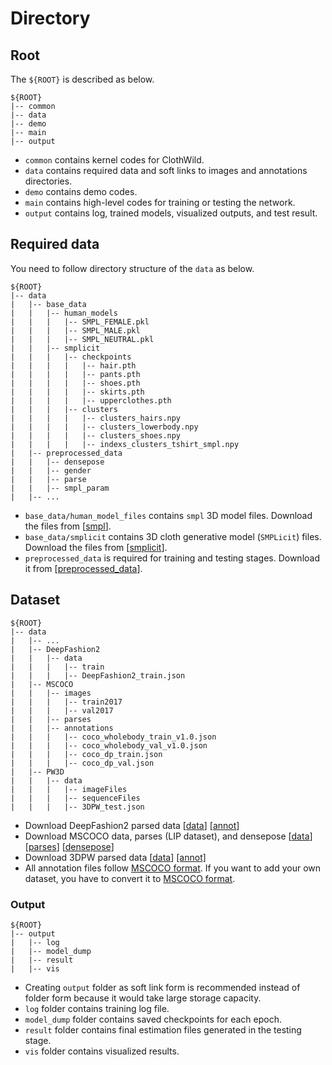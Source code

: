 # Directory 
## Root
The `${ROOT}` is described as below.  
```  
${ROOT} 
|-- common 
|-- data  
|-- demo
|-- main  
|-- output  
```  
* `common` contains kernel codes for ClothWild.  
* `data` contains required data and soft links to images and annotations directories.  
* `demo` contains demo codes.
* `main` contains high-level codes for training or testing the network.  
* `output` contains log, trained models, visualized outputs, and test result.  


## Required data
You need to follow directory structure of the `data` as below. 
```
${ROOT} 
|-- data  
|   |-- base_data
|   |   |-- human_models
|   |   |   |-- SMPL_FEMALE.pkl
|   |   |   |-- SMPL_MALE.pkl
|   |   |   |-- SMPL_NEUTRAL.pkl
|   |   |-- smplicit
|   |   |   |-- checkpoints
|   |   |   |   |-- hair.pth
|   |   |   |   |-- pants.pth
|   |   |   |   |-- shoes.pth
|   |   |   |   |-- skirts.pth
|   |   |   |   |-- upperclothes.pth
|   |   |   |-- clusters
|   |   |   |   |-- clusters_hairs.npy
|   |   |   |   |-- clusters_lowerbody.npy
|   |   |   |   |-- clusters_shoes.npy
|   |   |   |   |-- indexs_clusters_tshirt_smpl.npy
|   |-- preprocessed_data
|   |   |-- densepose
|   |   |-- gender
|   |   |-- parse
|   |   |-- smpl_param
|   |-- ...
```
* `base_data/human_model_files` contains `smpl` 3D model files. Download the files from [[smpl](https://smpl.is.tue.mpg.de/)].
* `base_data/smplicit` contains 3D cloth generative model (`SMPLicit`) files. Download the files from [[smplicit](https://github.com/enriccorona/SMPLicit)].
* `preprocessed_data` is required for training and testing stages. Download it from [[preprocessed_data](https://drive.google.com/file/d/1N6hPKMDgk1SRoKJDx5cGgoSlZEhKTT-4/view?usp=sharing)].


## Dataset
```  
${ROOT} 
|-- data  
|   |-- ...
|   |-- DeepFashion2
|   |   |-- data
|   |   |   |-- train
|   |   |   |-- DeepFashion2_train.json
|   |-- MSCOCO
|   |   |-- images
|   |   |   |-- train2017
|   |   |   |-- val2017
|   |   |-- parses
|   |   |-- annotations
|   |   |   |-- coco_wholebody_train_v1.0.json
|   |   |   |-- coco_wholebody_val_v1.0.json
|   |   |   |-- coco_dp_train.json
|   |   |   |-- coco_dp_val.json
|   |-- PW3D
|   |   |-- data
|   |   |   |-- imageFiles
|   |   |   |-- sequenceFiles
|   |   |   |-- 3DPW_test.json
```  
* Download DeepFashion2 parsed data [[data](https://github.com/switchablenorms/DeepFashion2)] [[annot](https://drive.google.com/drive/folders/1HKv_wt3F23Rjnig7TwaOxHWTl5sGrdbC?usp=sharing)]
* Download MSCOCO data, parses (LIP dataset), and densepose [[data](https://github.com/jin-s13/COCO-WholeBody)] [[parses](https://drive.google.com/file/d/1I7-p0w6GSGOryBkFA348CeHSmcJS6ro4/view?usp=sharing)] [[densepose](https://drive.google.com/drive/folders/1HKv_wt3F23Rjnig7TwaOxHWTl5sGrdbC?usp=sharing)]
* Download 3DPW parsed data [[data](https://virtualhumans.mpi-inf.mpg.de/3DPW/)] [[annot]](https://drive.google.com/drive/folders/1HKv_wt3F23Rjnig7TwaOxHWTl5sGrdbC?usp=sharing)
* All annotation files follow [MSCOCO format](http://cocodataset.org/#format-data). If you want to add your own dataset, you have to convert it to [MSCOCO format](http://cocodataset.org/#format-data).  


### Output
```  
${ROOT}  
|-- output  
|   |-- log  
|   |-- model_dump  
|   |-- result  
|   |-- vis  
```  
* Creating `output` folder as soft link form is recommended instead of folder form because it would take large storage capacity.  
* `log` folder contains training log file.  
* `model_dump` folder contains saved checkpoints for each epoch.  
* `result` folder contains final estimation files generated in the testing stage.  
* `vis` folder contains visualized results.  